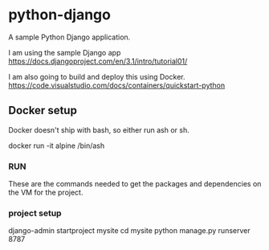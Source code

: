 # python-django

A sample Python Django application.

I am using the sample Django app
<https://docs.djangoproject.com/en/3.1/intro/tutorial01/>

I am also going to build and deploy this using Docker.
<https://code.visualstudio.com/docs/containers/quickstart-python>

## Docker setup

Docker doesn't ship with bash, so either run ash or sh.

docker run -it alpine /bin/ash

### RUN

These are the commands needed to get the packages and dependencies on the VM for the project.

### project setup

django-admin startproject mysite
cd mysite
python manage.py runserver 8787

